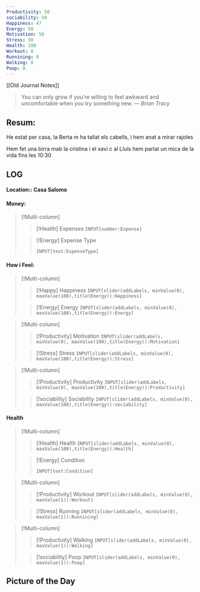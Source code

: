 ```yaml
---
Productivity: 50
sociability: 50
Happiness: 47
Energy: 50
Motivation: 50
Stress: 50
Health: 100
Workout: 0
Runnining: 0
Walking: 0
Poop: 0
---
```

[[Old Journal Notes]]

> You can only grow if you're willing to feel awkward and uncomfortable when you try something new.
> — <cite>Brian Tracy</cite>
## Resum: 

He estat per casa, la Berta m ha tallat els cabells, i hem anat a mirar rajoles 

Hem fet una birra mab la cristina i el xavi c al Lluís hem parlat un mica de la vida fins les 10:30

## LOG 
#### Location:: Casa Salomo

#### Money:

>[!Multi-column] 
>>[!Health]  Expenses `INPUT[number:Expense]`
>
>>[!Energy] Expense Type
>>```meta-bind
>>INPUT[text:ExpenseType]
>>```

#### How i Feel:  

>[!Multi-column] 
>>[!Happy]  Happiness `INPUT[slider(addLabels, minValue(0), maxValue(100),title(Energy)):Happiness]`
>
>>[!Energy]  Energy `INPUT[slider(addLabels, minValue(0), maxValue(100),title(Energy)):Energy]`

>[!Multi-column] 
>>[!Productivity]  Motivation `INPUT[slider(addLabels, minValue(0), maxValue(100),title(Energy)):Motivation]`
>
>>[!Stress]  Stress `INPUT[slider(addLabels, minValue(0), maxValue(100),title(Energy)):Stress]`

>[!Multi-column] 
>>[!Productivity]  Productivity `INPUT[slider(addLabels, minValue(0), maxValue(100),title(Energy)):Productivity]`
>
>>[!sociability]  Sociability `INPUT[slider(addLabels, minValue(0), maxValue(100),title(Energy)):sociability]`

#### Health

>[!Multi-column] 
>>[!Health]  Health `INPUT[slider(addLabels, minValue(0), maxValue(100),title(Energy)):Health]`
>
>>[!Energy]  Condition
>>```meta-bind
>>INPUT[text:Condition]
>>```

>[!Multi-column] 
>>[!Productivity]  Workout `INPUT[slider(addLabels, minValue(0), maxValue(1)):Workout]`
>
>>[!Stress]  Running `INPUT[slider(addLabels, minValue(0), maxValue(1)):Runnining]`

>[!Multi-column] 
>>[!Productivity]  Walking `INPUT[slider(addLabels, minValue(0), maxValue(1)):Walking]`
>
>>[!sociability] Poop `INPUT[slider(addLabels, minValue(0), maxValue(1)):Poop]`

## Picture of the Day

